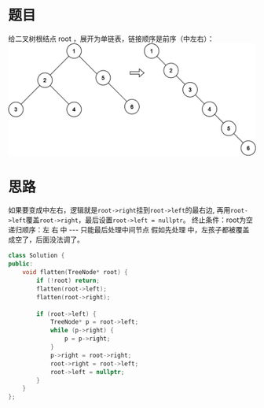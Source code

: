 # 题目
给二叉树根结点 root ，展开为单链表，链接顺序是前序（中左右）：
![alt text](image.png)

# 思路
如果要变成中左右，逻辑就是`root->right`挂到`root->left`的最右边, 再用`root->left`覆盖`root->right`，最后设置`root->left = nullptr`。
终止条件：root为空
递归顺序：左 右 中 --- 只能最后处理中间节点
假如先处理 中，左孩子都被覆盖成空了，后面没法调了。

```c++
class Solution {
public:
    void flatten(TreeNode* root) {
        if (!root) return;
        flatten(root->left);
        flatten(root->right);

        if (root->left) {
            TreeNode* p = root->left;
            while (p->right) {
                p = p->right;
            }
            p->right = root->right;
            root->right = root->left;
            root->left = nullptr;
        }
    }
};
```